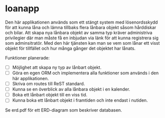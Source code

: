 # loanapp

Den här applikationen används som ett stängt system med lösenordsskydd för att kunna låna och lämna tillbaks flera lånbara objekt såsom hårddiskar och bilar. Att skapa nya lånbara objekt av samma typ kräver administriva privilegier där man måste få en inbjudan via länk för att kunna registrera sig som adminsitratör. Med den här tjänsten kan man se vem som lånar ett visst objekt för tillfället och hur många gånger det objektet har lånats.

Funktioner planerade:
- [ ] Möjlighet att skapa ny typ av lånbart objekt.
- [ ] Göra en egen ORM och implementera alla funktioner som används i den här applikationen.
- [ ] Skriva om routes till ReST standard.
- [ ] Kunna se en överblick av alla lånbara objekt i en kalender.
- [ ] Boka ett lånbart objekt till en viss tid.
- [ ] Kunna boka ett lånbart objekt i framtiden och inte endast i nutiden.

Se erd.pdf för ett ERD-diagram som beskriver databasen.